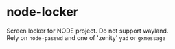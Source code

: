 # node-locker
Screen locker for NODE project. Do not support wayland.  
Rely on `node-passwd` and one of 'zenity' `yad` or `gxmessage`
